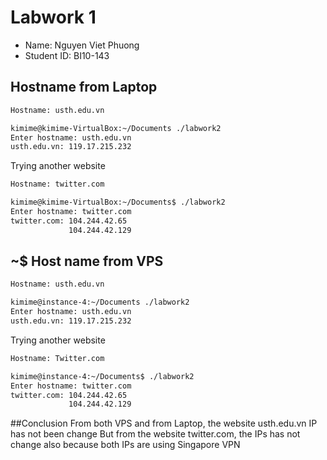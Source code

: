 # Labwork 1

* Name: Nguyen Viet Phuong
* Student ID: BI10-143

## Hostname from Laptop
<!-- Code Blocks -->
``` bash
Hostname: usth.edu.vn
```
<!-- Code Blocks -->
``` bash
kimime@kimime-VirtualBox:~/Documents ./labwork2
Enter hostname: usth.edu.vn
usth.edu.vn: 119.17.215.232
```
Trying another website
<!-- Code Blocks -->
``` bash
Hostname: twitter.com
```
<!-- Code Blocks -->
``` bash
kimime@kimime-VirtualBox:~/Documents$ ./labwork2
Enter hostname: twitter.com
twitter.com: 104.244.42.65 
             104.244.42.129
```


## ~$ Host name from VPS 
<!-- Code Blocks -->
``` bash
Hostname: usth.edu.vn
```
<!-- Code Blocks -->
``` bash
kimime@instance-4:~/Documents ./labwork2
Enter hostname: usth.edu.vn
usth.edu.vn: 119.17.215.232

```
Trying another website
<!-- Code Blocks -->
``` bash
Hostname: Twitter.com
```
<!-- Code Blocks -->
``` bash
kimime@instance-4:~/Documents$ ./labwork2
Enter hostname: twitter.com
twitter.com: 104.244.42.65 
             104.244.42.129
```
##Conclusion
From both VPS and from Laptop, the website usth.edu.vn IP has not been change
But from the website twitter.com, the IPs has not change also because both IPs are using Singapore VPN
